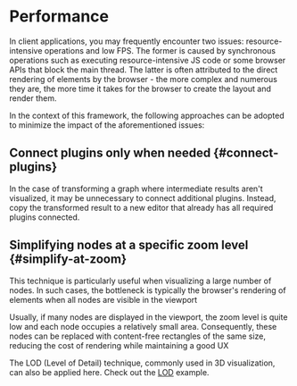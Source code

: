 # Performance

In client applications, you may frequently encounter two issues: resource-intensive operations and low FPS. The former is caused by synchronous operations such as executing resource-intensive JS code or some browser APIs that block the main thread. The latter is often attributed to the direct rendering of elements by the browser - the more complex and numerous they are, the more time it takes for the browser to create the layout and render them.

In the context of this framework, the following approaches can be adopted to minimize the impact of the aforementioned issues:

## Connect plugins only when needed {#connect-plugins}

In the case of transforming a graph where intermediate results aren't visualized, it may be unnecessary to connect additional plugins. Instead, copy the transformed result to a new editor that already has all required plugins connected.


## Simplifying nodes at a specific zoom level {#simplify-at-zoom}

This technique is particularly useful when visualizing a large number of nodes. In such cases, the bottleneck is typically the browser's rendering of elements when all nodes are visible in the viewport

Usually, if many nodes are displayed in the viewport, the zoom level is quite low and each node occupies a relatively small area. Consequently, these nodes can be replaced with content-free rectangles of the same size, reducing the cost of rendering while maintaining a good UX

The LOD (Level of Detail) technique, commonly used in 3D visualization, can also be applied here. Check out the [LOD](/examples/lod) example.


